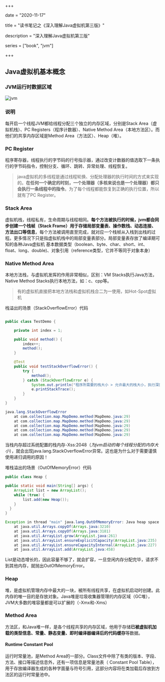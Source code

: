 +++

date = "2020-11-17"

title = "读书笔记之《深入理解Java虚拟机第三版》"

description = "深入理解Java虚拟机第三版"

series = ["book", "jvm"]

+++

## Java虚拟机基本概念

### JVM运行时数据区域

![jvm](http://106.53.240.171/images/jvm/JVM-Memory.png)

### 说明

每开启一个线程JVM都给线程分配三个独立的内存区域，分别是Stack Area（虚拟机栈）、PC Registers（程序计数器）、Native Method Area（本地方法区）。而他们的共享内存区域是Method Area（方法区）、Heap（堆）。



### PC Register

程序寄存器，线程执行的字节码的行号指示器，通过改变计数器的值选取下一条执行的字节码指令，控制分支、循环、跳转、异常处理、线程恢复。

> java虚拟机的多线程是通过线程轮换、分配处理器的执行时间的方式来实现的。**在任何一个确定的时刻，一个处理器（多核来说也是一个处理器）都只会执行一条线程中的指令**。为了每个线程都能恢复到正确的执行位置，所以就有了PC Register。

### Stack Area

虚拟机栈，线程私有，生命周期与线程相同。**每个方法被执行的时候，jvm都会同步创建一个栈帧（Stack Frame）用于存储局部变量表、操作数栈、动态连接、方法出口等信息**，每个方法被调用直至完成，就对应一个栈帧从入栈到出栈的过程。更多情况下只是指虚拟机栈中的局部变量表部分。局部变量表存放了编译期可知的各种Java虚拟机 基本数据类型（boolean、byte、char、short、int、float、long、double)、对象引用（reference类型，它并不等同于对象本身）

### Native Method Area

本地方法栈，与虚拟机发挥的作用非常相似，区别：VM Stacks执行Java方法，Native Method Stacks执行本地方法，如：c、cpp等。

> 有的虚拟机直接把本地方法栈和虚拟机栈合二为一使用，如Hot-Spot虚拟机



栈溢出的场景（StackOverflowError）代码

```java

public class TestDemo {

    private int index = 1;

    public void method() {
        index++;
        method();
    }

    @Test
    public void testStackOverflowError() {
        try {
            method();
        } catch (StackOverflowError e) {
            System.out.println("程序所需要的栈大小 > 允许最大的栈大小，执行深度: " + index);
            e.printStackTrace();
        }
    }
}

java.lang.StackOverflowError
	at com.collection.map.MapDemo.method(MapDemo.java:29)
	at com.collection.map.MapDemo.method(MapDemo.java:29)
	at com.collection.map.MapDemo.method(MapDemo.java:29)
	at com.collection.map.MapDemo.method(MapDemo.java:29)
	at com.collection.map.MapDemo.method(MapDemo.java:29)

```
当栈内存超过系统配置的栈内存-Xss:2048（*为jvm启动的每个线程分配的内存大小*），就会出现java.lang.StackOverflowError异常。这也是为什么对于需要谨慎使用递归调用的原因！



堆栈溢出的场景（OutOfMemoryError）代码

```java
public class Heap {

public static void main(String[] args) {
    ArrayList list = new ArrayList();
    while (true) {
        list.add(new Heap());
    }
  }
}

Exception in thread "main" java.lang.OutOfMemoryError: Java heap space
	at java.util.Arrays.copyOf(Arrays.java:3210)
	at java.util.Arrays.copyOf(Arrays.java:3181)
	at java.util.ArrayList.grow(ArrayList.java:261)
	at java.util.ArrayList.ensureExplicitCapacity(ArrayList.java:235)
	at java.util.ArrayList.ensureCapacityInternal(ArrayList.java:227)
	at java.util.ArrayList.add(ArrayList.java:458)

```
List是动态增长的，因此容量不够了，就会扩容，一旦空闲内存分配完毕，请求不到其他内存，就抛出OutOfMemoryError。



### Heap

堆，是虚拟机管理内存中最大的一块，被所有线程共享，在虚拟机启动时创建。此内存的唯一目的是存放对象。Java堆是垃圾收集器管理的内存区域（GC堆），JVM大多数的堆容量都是可以扩展的（-Xmx和-Xms）



### Method Area

方法区，和Java堆一样，是各个线程共享的内存区域，他用于存储**已被虚拟机加载的类型信息、常量、静态变量、即时编译器编译后的代码缓存**等数据。

#### Runtime Constant Pool

运行时常量池，是Method Area的一部分。Class文件中除了有类的版本、字段、方法、接口等描述信息外，还有一项信息是常量池表（ Constant Pool Table），用于存放编译器生成的各种字面量与符号引用，这部分内容将在类加载后存放到方法区的运行时常量池中。

















































